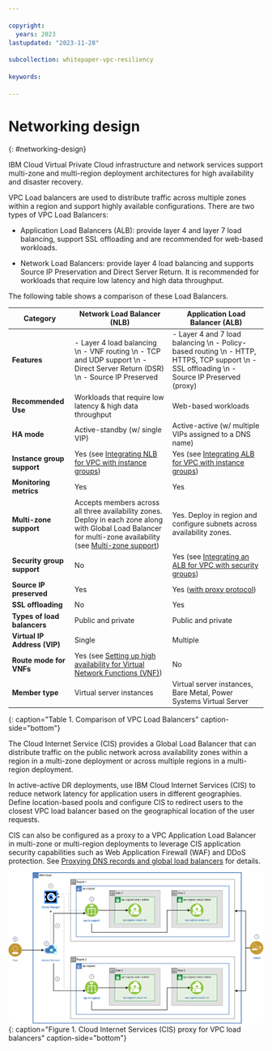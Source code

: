 ```yaml
---

copyright:
  years: 2023
lastupdated: "2023-11-28"

subcollection: whitepaper-vpc-resiliency

keywords:

---
```


# Networking design
{: #networking-design}

IBM Cloud Virtual Private Cloud infrastructure and network services support multi-zone and multi-region deployment architectures for high availability and disaster recovery.

VPC Load balancers are used to distribute traffic across multiple zones within a region and support highly available configurations. There are two types of VPC Load Balancers:

-   Application Load Balancers (ALB): provide layer 4 and layer 7 load balancing, support SSL offloading and are recommended for web-based workloads.

-   Network Load Balancers: provide layer 4 load balancing and supports Source IP Preservation and Direct Server Return. It is recommended for workloads that require low latency and high data throughput.

The following table shows a comparison of these Load Balancers.

| **Category**                 | **Network Load Balancer (NLB)**                                                                                                                                                                                                                 | **Application Load Balancer (ALB)**                                                                                                        |
|------------------------------|-------------------------------------------------------------------------------------------------------------------------------------------------------------------------------------------------------------------------------------------------|--------------------------------------------------------------------------------------------------------------------------------------------|
| **Features**                 | - Layer 4 load balancing \n - VNF routing \n - TCP and UDP support \n - Direct Server Return (DSR) \n - Source IP Preserved                                                                                                                                 | - Layer 4 and 7 load balancing \n - Policy-based routing \n - HTTP, HTTPS, TCP support \n - SSL offloading \n - Source IP Preserved (proxy)            |
| **Recommended Use**          | Workloads that require low latency & high data throughput                                                                                                                                                                                       | Web-based workloads                                                                                                                        |
| **HA mode**                  | Active-standby (w/ single VIP)                                                                                                                                                                                                                  | Active-active (w/ multiple VIPs assigned to a DNS name)                                                                                    |
| **Instance group support**   | Yes (see [Integrating NLB for VPC with instance groups](https://cloud.ibm.com/docs/vpc?topic=vpc-nlb-integration-with-instance-groups))                                                                                                         | Yes (see [Integrating ALB for VPC with instance groups](https://cloud.ibm.com/docs/vpc?topic=vpc-lbaas-integration-with-instance-groups))  |
| **Monitoring metrics**       | Yes                                                                                                                                                                                                                                             | Yes                                                                                                                                        |
| **Multi-zone support**       | Accepts members across all three availability zones. Deploy in each zone along with Global Load Balancer for multi-zone availability (see [Multi-zone support](https://cloud.ibm.com/docs/vpc?topic=vpc-network-load-balancers#nlb-use-case-2)) | Yes. Deploy in region and configure subnets across availability zones.                                                                     |
| **Security group support**   | No                                                                                                                                                                                                                                              | Yes (see [Integrating an ALB for VPC with security groups](https://cloud.ibm.com/docs/vpc?topic=vpc-alb-integration-with-security-groups)) |
| **Source IP preserved**      | Yes                                                                                                                                                                                                                                             | Yes ([with proxy protocol](https://cloud.ibm.com/docs/vpc?topic=vpc-advanced-traffic-management#preserving-end-client-ip-address))         |
| **SSL offloading**           | No                                                                                                                                                                                                                                              | Yes                                                                                                                                        |
| **Types of load balancers**  | Public and private                                                                                                                                                                                                                              | Public and private                                                                                                                         |
| **Virtual IP Address (VIP)** | Single                                                                                                                                                                                                                                          | Multiple                                                                                                                                   |
| **Route mode for VNFs**      | Yes (see [Setting up high availability for Virtual Network Functions (VNF)](https://cloud.ibm.com/docs/vpc?topic=vpc-about-vnf))                                                                                                                | No                                                                                                                                         |
| **Member type**              | Virtual server instances                                                                                                                                                                                                                        | Virtual server instances, Bare Metal, Power Systems Virtual Server                                                                         |
{: caption="Table 1. Comparison of VPC Load Balancers" caption-side="bottom"}

The Cloud Internet Service (CIS) provides a Global Load Balancer that can distribute traffic on the public network across availability zones within a region in a multi-zone deployment or across multiple regions in a multi-region deployment.

In active-active DR deployments, use IBM Cloud Internet Services (CIS) to reduce network latency for application users in different geographies. Define location-based pools and configure CIS to redirect users to the closest VPC load balancer based on the geographical location of the user requests.

CIS can also be configured as a proxy to a VPC Application Load Balancer in multi-zone or multi-region deployments to leverage CIS application security capabilities such as Web Application Firewall (WAF) and DDoS protection. See [Proxying DNS records and global load balancers](https://cloud.ibm.com/docs/cis?topic=cis-dns-concepts#dns-concepts-proxying-dns-records) for details.

![A screenshot of a computer Description automatically generated](4d9193657d91ddab0444a111d6e88d65.png){: caption="Figure 1. Cloud Internet Services (CIS) proxy for VPC load balancers" caption-side="bottom"}
